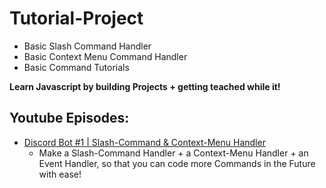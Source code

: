 # Tutorial-Project
- Basic Slash Command Handler
- Basic Context Menu Command Handler
- Basic Command Tutorials

**Learn Javascript by building Projects + getting teached while it!**

## Youtube Episodes:
  - [Discord Bot #1 | Slash-Command & Context-Menu Handler](https://youtu.be/mVz_uzWWy6Y)
     - Make a Slash-Command Handler + a Context-Menu Handler + an Event Handler, so that you can code more Commands in the Future with ease!
     
